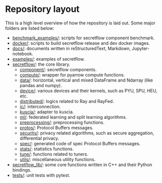 # Repository layout

This is a high level overview of how the repository is laid out. Some major folders are listed below:

* [benchmark_examples/](benchmark_examples/): scripts for secretflow component benchmark.
* [docker/](docker/): scripts to build secretflow release and dev docker images.
* [docs/](docs/): documents written in reStructuredText, Markdown, Jupyter-notebook.
* [examples/](examples/): examples of secretflow.
* [secretflow/](secretflow/): the core library.
    * [component/](secretflow/component/): secretflow components.
    * [compute/](secretflow/compute/): wrapper for pyarrow compute functions.
    * [data/](secretflow/data/): horizontal, vertical and mixed DataFrame and Ndarray (like pandas and numpy).
    * [device/](secretflow/device/): various devices and their kernels, such as PYU, SPU, HEU, etc.
    * [distributed/](secretflow/distributed/): logics related to Ray and RayFed.
    * [ic/](secretflow/ic/): interconnection.
    * [kuscia/](secretflow/kuscia/): adapter to kuscia.
    * [ml/](secretflow/ml/): federated learning and split learning algorithms.
    * [preprocessing/](secretflow/preprocessing/): preprocessing functions.
    * [protos/](secretflow/protos/): Protocol Buffers messages.
    * [security/](secretflow/security/): privacy related algorithms, such as secure aggregation, differential privacy.
    * [spec/](secretflow/spec/): generated code of spec Protocol Buffers messages.
    * [stats/](secretflow/stats/): statistics functions.
    * [tune/](secretflow/tune/): functions related to tuners.
    * [utils/](secretflow/utils/): miscellaneous utility functions.
* [secretflow_lib/](secretflow_lib/): some core functions written in C++ and their Python bindings.
* [tests/](tests/): unit tests with pytest. 
